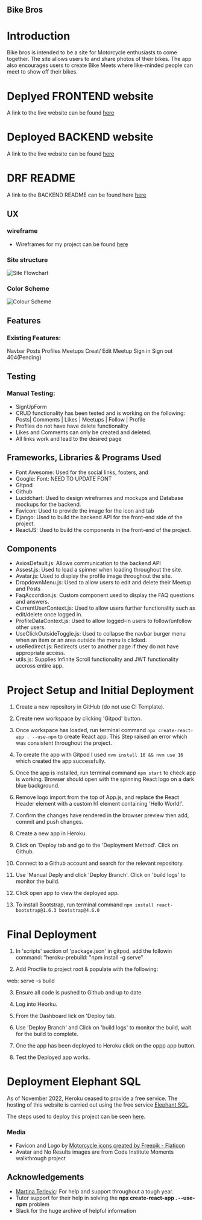 ## Bike Bros


# Introduction 

Bike bros is intended to be a site for Motorcycle enthusiasts to come together.
The site allows users to and share photos of their bikes. 
The app also encourages users to create Bike Meets where like-minded people can meet to show off their bikes. 

# Deplyed FRONTEND website 
A link to the live website can be found [here](https://fe-bike-bros.herokuapp.com/)

# Deployed BACKEND website 
A link to the live website can be found [here](https://bike-bros.herokuapp.com/)

# DRF README
A link to the BACKEND README can be found here [here](https://github.com/JoeQuigley1/pp5-drf-bike-brothers)

## UX 

### wireframe

- Wireframes for my project can be found [here](/src/assets/wireframes/)


### Site structure


![Site Flowchart](src/assets/readme_screenshots/site-flow.png)


### Color Scheme
![Colour Scheme](src/assets/readme_screenshots/color%20scheme.png)
## Features
### Existing Features:
Navbar
Posts
Profiles
Meetups
Creat/ Edit Meetup
Sign in
Sign out
404(Pending)


## Testing
### Manual Testing:
- SignUpForm
- CRUD functionality has been tested and is working on the following: Posts| Comments | Likes | Meetups | Follow | Profile
- Profiles do not have have delete functionality
- Likes and Comments can only be created and deleted.
- All links work and lead to the desired page


## Frameworks, Libraries & Programs Used
- Font Awesome: Used for the social links, footers, and 
- Google: Font: NEED TO UPDATE FONT 
- Gitpod
- Github
- Lucidchart: Used to design wireframes and mockups and Database mockups for the backend.
- Favicon: Used to provide the image for the icon and tab
- Django: Used to build the backend API for the front-end side of the project.
- ReactJS: Used to build the components in the front-end of the project.

## Components

- AxiosDefault.js: Allows communication to the backend API
- Assest.js: Used to load a spinner when loading throughout the site.
- Avatar.js: Used to display the profile image throughout the site.
- DropdownMenu.js: Used to allow users to edit and delete their Meetup and Posts
- FaqAccordion.js: Custom component used to display the FAQ questions and answers. 
- CurrentUserContext.js: Used to allow users further functionality such as edit/delete once logged in.
- ProfileDataContext.js: Used to allow logged-in users to follow/unfollow other users.
- UseClickOutsideToggle.js: Used to collapse the navbar burger menu when an item or an area outside the menu is clicked.
- useRedirect.js: Redirects user to another page if they do not have appropriate access. 
- utils.js: Supplies Infinite Scroll functionality and JWT functionality accross entire app. 




# Project Setup and Initial Deployment

1. Create a new repository in GitHub (do not use CI Template).

2. Create new workspace by clicking 'Gitpod' button. 

3. Once workspace has loaded, run terminal command `npx create-react-app . --use-npm` to create React app. 
This Step raised an error which was consistent throughout the project. 

4. To create the app with Gitpod I used `nvm install 16 && nvm use 16` which created the app successfully. 

5. Once the app is installed, run terminal command `npm start` to check app is working. Browser should open with the spinning React logo on a dark blue background. 

6. Remove logo import from the top of App.js, and replace the React Header element with a custom h1 element containing 'Hello World!'. 

7. Confirm the changes have rendered in the browser preview then add, commit and push changes. 

8. Create a new app in Heroku. 

9. Click on 'Deploy tab and go to the 'Deployment Method'. Click on Github.

10. Connect to a Github account  and search for the relevant repository.

11. Use 'Manual Deply and click 'Deploy Branch'. Click on 'build logs' to monitor the build. 

12. Click open app to view the deployed app.

13. To install Bootstrap, run terminal command `npm install react-bootstrap@1.6.3 bootstrap@4.6.0`

# Final Deployment

1. In 'scripts' section of 'package.json' in gitpod, add the followin command: 
"heroku-prebuild: "npm install -g serve"

2. Add Procfile to project root & populate with the following:

web: serve -s build

3. Ensure all code is pushed to Github and up to date. 

4. Log into Heorku.

5. From the Dashboard lick on 'Deploy tab.

6. Use 'Deploy Branch' and Click on 'build logs' to monitor the build, wait for the build to complete. 

7. One the app has been deployed to Heroku click on the oppp app button. 

8. Test the Deployed app works. 


# Deployment Elephant SQL 

As of November 2022, Heroku ceased to provide a free service. The hosting of this website is carried out using the free service [Elephant SQL](https://www.elephantsql.com/). 

The steps used to deploy this project can be seen [here](https://code-institute-students.github.io/deployment-docs/30-pp4/django-01-create-a-database).

### Media

- Favicon and Logo by <a href="https://www.flaticon.com/free-icons/motorcycle" title="motorcycle icons">Motorcycle icons created by Freepik - Flaticon</a>
- Avatar and No Results images are from Code Institute Moments walkthrough project


## Acknowledgements 


- [Martina Terlevic](https://github.com/SephTheOverwitch): For help and support throughout a tough year.
- Tutor support for their help in solving the **npx create-react-app . --use-npm** problem
- Slack for the huge archive of helpful information
